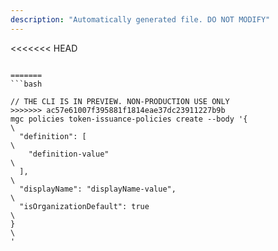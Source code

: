 ```yaml
---
description: "Automatically generated file. DO NOT MODIFY"
---
```


<<<<<<< HEAD
```cli

=======
```bash

// THE CLI IS IN PREVIEW. NON-PRODUCTION USE ONLY
>>>>>>> ac57e61007f395881f1814eae37dc23911227b9b
mgc policies token-issuance-policies create --body '{\
  "definition": [\
    "definition-value"\
  ],\
  "displayName": "displayName-value",\
  "isOrganizationDefault": true\
}\
'

```
